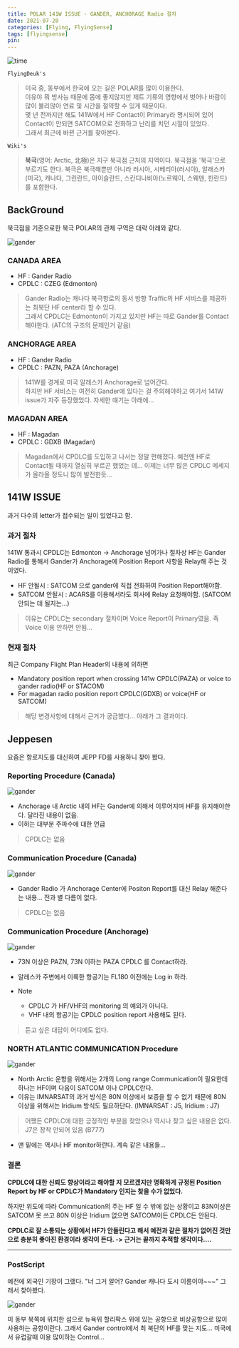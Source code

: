 ```yaml
---
title: POLAR 141W ISSUE - GANDER, ANCHORAGE Radio 절차
date: 2021-07-20
categories: [Flying, FlyingSense]
tags: [flyingsense]
pin:
---
```

![time](/img/flying/sense/gander.jpg)

`FlyingDeuk's`
> 미국 중, 동부에서 한국에 오는 길은 POLAR를 많이 이용한다. <br>
이유야 뭐 방사능 때문에 몸에 좋지않지만 제트 기류의 영향에서 벗어나 바람이 많이 불리않아 연료 및 시간을 절약할 수 있게 때문이다. <br>
몇 년 전까지만 해도 141W에서 HF Contact이 Primary라 명시되어 있어 Contact이 안되면 SATCOM으로 전화하고 난리를 치던 시절이 있었다. <br>
그래서 최근에 바뀐 근거를 찾아본다.

`Wiki's`
> **북극**(영어: Arctic, 北極)은 지구 북극점 근처의 지역이다. 북극점을 '북극'으로 부르기도 한다. 북극은 북극해뿐만 아니라 러시아, 시베리아(러시아), 알래스카(미국), 캐나다, 그린란드, 아이슬란드, 스칸디나비아(노르웨이, 스웨덴, 핀란드)를 포함한다.



## BackGround
북극점을 기준으로한 북극 POLAR의 관제 구역은 대략 아래와 같다.

![gander](/img/flying/sense/gander1.jpg)

### CANADA AREA
- HF : Gander Radio <br>
- CPDLC : CZEG (Edmonton)
> Gander Radio는 캐나다 북극항로의 동서 방향 Traffic의 HF 서비스를 제공하는 최북단 HF center라 할 수 있다. <br>
그래서 CPDLC는 Edmonton이 가지고 있지만 HF는 따로 Gander를 Contact해야한다. (ATC의 구조의 문제인거 같음)

### ANCHORAGE AREA
- HF : Gander Radio
- CPDLC : PAZN, PAZA (Anchorage)
> 141W를 경계로 미국 알레스카 Anchorage로 넘어간다. <br>
하지만 HF 서비스는 여전히 Gander에 있다는 걸 주의해야하고 여기서 141W issue가 자주 등장했었다. 자세한 얘기는 아래에...

### MAGADAN AREA
- HF : Magadan
- CPDLC : GDXB (Magadan)
> Magadan에서 CPDLC를 도입하고 나서는 정말 편해졌다. 예전엔 HF로 Contact될 때까지 열심히 부르곤 했었는 데... 이제는 너무 많은 CPDLC 메세지가 올라올 정도니 많이 발전한듯...

## 141W ISSUE
과거 다수의 letter가 접수되는 일이 있었다고 함.

### 과거 절차
141W 통과시 CPDLC는 Edmonton -> Anchorage 넘어가나 절차상 HF는 Gander Radio를 통해서 Gander가 Anchorage에 Position Report 사항을 Relay해 주는 것이였다.
- HF 안될시 : SATCOM 으로 gander에 직접 전화하여 Position Report해야함.
- SATCOM 안될시 : ACARS를 이용해서라도 회사에 Relay 요청해야함. (SATCOM 안되는 데 될지는...)
> 이유는 CPDLC는 secondary 절차이며 Voice Report이 Primary였음. 즉 Voice 이용 안하면 안됨...

### 현재 절차
최근 Company Flight Plan Header의 내용에 의하면
- Mandatory position report when crossing 141w CPDLC(PAZA) or voice to gander radio(HF or STACOM)
- For magadan radio position report CPDLC(GDXB) or voice(HF or SATCOM)
> 해당 변경사항에 대해서 근거가 궁금했다... 아래가 그 결과이다.

## Jeppesen
요즘은 항로지도를 대신하여 JEPP FD를 사용하니 찾아 봤다.


### Reporting Procedure (Canada)
![gander](/img/flying/sense/gander2.jpg)

- Anchorage 내 Arctic 내의 HF는 Gander에 의해서 이루어지며 HF를 유지해야한다. 달라진 내용이 없음.
- 이하는 대부분 주파수에 대한 언급
> CPDLC는 없음

### Communication Procedure (Canada)
![gander](/img/flying/sense/gander3.jpg)

- Gander Radio 가 Anchorage Center에 Positon Report를 대신 Relay 해준다는 내용... 전과 별 다름이 없다.
> CPDLC는 없음

### Communication Procedure (Anchorage)
![gander](/img/flying/sense/gander4.jpg)

- 73N 이상은 PAZN, 73N 이하는 PAZA CPDLC 를 Contact하라.
- 알레스카 주변에서 이륙한 항공기는 FL180 이전에는 Log in 하라.

- Note
  - CPDLC 가 HF/VHF의 monitoring 의 예외가 아니다.
  - VHF 내의 항공기는 CPDLC position report 사용해도 된다.
> 듣고 싶은 대답이 어디에도 없다.

### NORTH ATLANTIC COMMUNICATION Procedure
![gander](/img/flying/sense/gander5.jpg)

- North Arctic 운항을 위해서는 2개의 Long range Communication이 필요한데 하나는 HF이며 다음이 SATCOM 이나 CPDLC란다.
- 이유는 IMNARSAT의 과거 방식은 80N 이상에서 보증을 할 수 없기 때문에 80N 이상을 위해서는 Iridium 방식도 필요하단다. (IMNARSAT : J5, Iridium : J7)
> 어쨌든 CPDLC에 대한 긍정적인 부분을 찾았으나 역시나 찾고 싶은 내용은 없다. <br>
J7은 장착 안되어 있음 (B777)
- 맨 밑에는 역시나 HF monitor하란다. 계속 같은 내용들...

### 결론
**CPDLC에 대한 신뢰도 향상이라고 해야할 지 모르겠지만 명확하게 규정된 Position Report by HF or CPDLC가 Mandatory 인지는 찾을 수가 없었다.**

하지만 위도에 따라 Communication의 주는 HF 일 수 밖에 없는 상황이고 83N이상은 SATCOM 못 쓰고 80N 이상은 Iridium 없으면 SATCOM이든 CPDLC든 안된다.

**CPDLC로 잘 소통되는 상황에서 HF가 안들린다고 해서 예전과 같은 절차가 없어진 것만으로 충분히 좋아진 환경이라 생각이 든다. -> 근거는 끝까지 추적할 생각이다....**

--------

### PostScript
예전에 외국인 기장이 그랬다. "너 그거 알어? Gander 캐나다 도시 이름이야~~~" 그래서 찾아봤다.

![gander](/img/flying/sense/gander6.jpg)

미 동부 북쪽에 위치한 섬으로 뉴욕위 할리팍스 위에 있는 공항으로 비상공항으로 많이 사용하는 공항이란다. 그래서 Gander control에서 최 북단의 HF를 맞는 지도... 미국에서 유럽갈때 이용 많이하는 Control...
